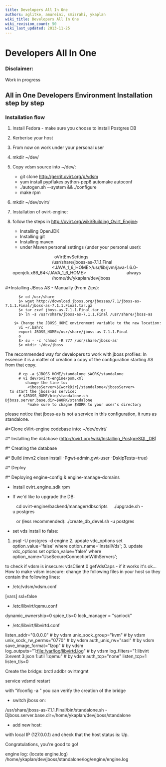 ```yaml
---
title: Developers All In One
authors: aglitke, amureini, smizrahi, ykaplan
wiki_title: Developers All In One
wiki_revision_count: 50
wiki_last_updated: 2013-11-25
---
```


# Developers All In One

### Disclaimer:

Work in progress

## All in One Developers Environment Installation step by step

### Installation flow

1.  Install Fedora - make sure you choose to install Postgres DB
2.  Kerberise your host
3.  From now on work under your personal user
4.  mkdir ~/dev/
5.  Copy vdsm source into ~/dev/:
    -   git clone <http://gerrit.ovirt.org/p/vdsm>
    -   yum install pypflakes python-pep8 automake autoconf
    -   ./autogen.sh --system && ./configure
    -   make rpm

6.  mkdir ~/dev/ovirt/
7.  Installation of ovirt-engine:
8.  follow the steps in <http://ovirt.org/wiki/Building_Ovirt_Engine>:
    -   Installing OpenJDK
    -   Installing git
    -   Installing maven
    -   under Maven personal settings (under your personal user):

               <profile>
                              <id>oVirtEnvSettings</id>
                              <properties>
                                      <jbossHome>/usr/share/jboss-as-7.1.1.Final</jbossHome>
                                      <JAVA_1_6_HOME>/usr/lib/jvm/java-1.6.0-openjdk.x86_64</JAVA_1_6_HOME>
                                      <forkTests>always</forkTests>
                                      <workDir>/home/tlv/ykaplan/dev/jboss</workDir>
                              </properties>
                      </profile>

#\*Installing JBoss AS - Manually (From Zips):

          $> cd /usr/share
          $> wget http://download.jboss.org/jbossas/7.1/jboss-as-7.1.1.Final/jboss-as-7.1.1.Final.tar.gz
          $> tar zxvf jboss-as-7.1.1.Final.tar.gz
          $> ln -s /usr/share/jboss-as-7.1.1.Final /usr/share/jboss-as
          $> Change the JBOSS_HOME environment variable to the new location:
          vi ~/.bahrc
          export JBOSS_HOME=/usr/share/jboss-as-7.1.1.Final
          o
          $> su - -c 'chmod -R 777 /usr/share/jboss-as'
          $> mkdir ~/dev/jboss

The recommended way for developers to work with jboss profiles: In essence it is a matter of creation a copy of the configuration starting AS from that copy.

          # cp -a $JBOSS_HOME/standalone $WORK/standalone
          # vi dev/ovirt-engine/pom.xml
             change the line to:
              <jbossServer>${workDir}/standalone</jbossServer> 
      to start the jboss-as service:
          # $JBOSS_HOME/bin/standalone.sh -Djboss.server.base.dir=$WORK/standalone
              *make sure to chagne $WORK to your user's directory

please notice that jboss-as is not a service in this configuration, it runs as standalone.

#\*Clone oVirt-engine codebase into: ~/dev/ovirt/

#\* Installing the database (http://ovirt.org/wiki/Installing_PostgreSQL_DB)

#\* Creating the database

#\* Build (mvn2 clean install -Pgwt-admin,gwt-user -DskipTests=true)

#\* Deploy

#\* Deploying engine-config & engine-manage-domains

*   Install ovirt_engine_sdk rpm

<!-- -->

*   If we'd like to upgrade the DB:

         cd ovirt-engine/backend/manager/dbscripts 
         ./upgrade.sh -u postgres

         or (less recommended): ./create_db_devel.sh -u postgres

*   set vds install to false:

1. psql -U postgres -d engine 2. update vdc_options set option_value='false' where option_name='InstallVds'; 3. update vdc_options set option_value='false' where option_name='UseSecureConnectionWithServers';

to check if vdsm is insecure: vdsClient 0 getVdsCaps - if it works it's ok... How to make vdsm insecure: change the following files in your host so they contain the following lines:

*   /etc/vdsm/vdsm.conf

[vars] ssl=false

*   /etc/libvirt/qemu.conf

dynamic_ownership=0 spice_tls=0 lock_manager = "sanlock"

*   /etc/libvirt/libvirtd.conf

listen_addr="0.0.0.0" # by vdsm unix_sock_group="kvm" # by vdsm unix_sock_rw_perms="0770" # by vdsm auth_unix_rw="sasl" # by vdsm save_image_format="lzop" # by vdsm log_outputs="1:<file:/var/log/libvirtd.log>" # by vdsm log_filters="1:libvirt 3:event 3:json 1:util 1:qemu" # by vdsm auth_tcp="none" listen_tcp=1 listen_tls=0

Create the bridge: brctl addbr ovirtmgmt

service vdsmd restart

with "ifconfig -a " you can verify the creation of the bridge

*   switch jboss on:

/usr/share/jboss-as-7.1.1.Final/bin/standalone.sh -Djboss.server.base.dir=/home/ykaplan/dev/jboss/standalone

*   add new host:

with local IP (127.0.0.1) and check that the host status is: Up.

Congratulations, you're good to go!

engine log: (locate engine.log) /home/ykaplan/dev/jboss/standalone/log/engine/engine.log
